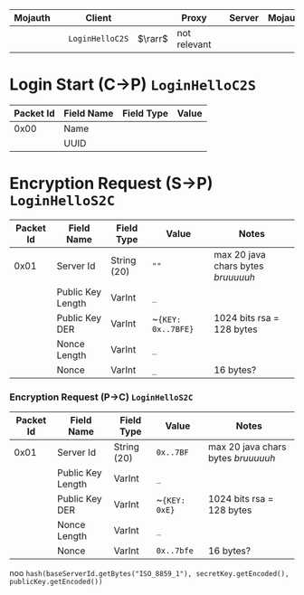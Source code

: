 | Mojauth || Client || Proxy || Server | Mojauth |
|---|---|---|---|---|---|---|---|
|||`LoginHelloC2S` | $\rarr$ | not relevant


# Login Start (C→P) `LoginHelloC2S`
| Packet Id | Field Name | Field Type | Value
|---|---|---|---|
|0x00 | Name
|| UUID

# Encryption Request (S→P) `LoginHelloS2C`
| Packet Id | Field Name | Field Type | Value | Notes
|---|---|---|---|---|
|0x01 | Server Id | String (20) | `""` | max 20 java chars bytes *bruuuuuh*
|| Public Key Length | VarInt | `_` |
|| Public Key DER    | VarInt | ~`{KEY: 0x..7BFE}` | 1024 bits rsa = 128 bytes
|| Nonce Length | VarInt | `_` |
|| Nonce        | VarInt | `_` | 16 bytes?

### Encryption Request (P→C) `LoginHelloS2C`
| Packet Id | Field Name | Field Type | Value | Notes
|---|---|---|---|---|
|0x01 | Server Id | String (20) | `0x..7BF` | max 20 java chars bytes *bruuuuuh*
|| Public Key Length | VarInt | `_` |
|| Public Key DER    | VarInt | ~`{KEY: 0xE}` | 1024 bits rsa = 128 bytes
|| Nonce Length | VarInt | `_` |
|| Nonce        | VarInt | `0x..7bfe` | 16 bytes?

noo
`hash(baseServerId.getBytes("ISO_8859_1"), secretKey.getEncoded(), publicKey.getEncoded())`